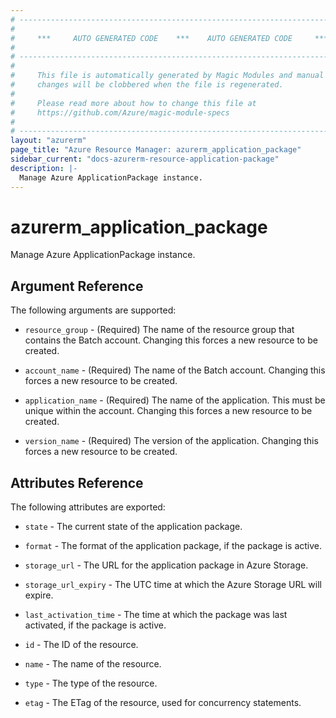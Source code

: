 ```yaml
---
# ----------------------------------------------------------------------------
#
#     ***     AUTO GENERATED CODE    ***    AUTO GENERATED CODE     ***
#
# ----------------------------------------------------------------------------
#
#     This file is automatically generated by Magic Modules and manual
#     changes will be clobbered when the file is regenerated.
#
#     Please read more about how to change this file at
#     https://github.com/Azure/magic-module-specs
#
# ----------------------------------------------------------------------------
layout: "azurerm"
page_title: "Azure Resource Manager: azurerm_application_package"
sidebar_current: "docs-azurerm-resource-application-package"
description: |-
  Manage Azure ApplicationPackage instance.
---
```


# azurerm_application_package

Manage Azure ApplicationPackage instance.


## Argument Reference

The following arguments are supported:

* `resource_group` - (Required) The name of the resource group that contains the Batch account. Changing this forces a new resource to be created.

* `account_name` - (Required) The name of the Batch account. Changing this forces a new resource to be created.

* `application_name` - (Required) The name of the application. This must be unique within the account. Changing this forces a new resource to be created.

* `version_name` - (Required) The version of the application. Changing this forces a new resource to be created.

## Attributes Reference

The following attributes are exported:

* `state` - The current state of the application package.

* `format` - The format of the application package, if the package is active.

* `storage_url` - The URL for the application package in Azure Storage.

* `storage_url_expiry` - The UTC time at which the Azure Storage URL will expire.

* `last_activation_time` - The time at which the package was last activated, if the package is active.

* `id` - The ID of the resource.

* `name` - The name of the resource.

* `type` - The type of the resource.

* `etag` - The ETag of the resource, used for concurrency statements.
